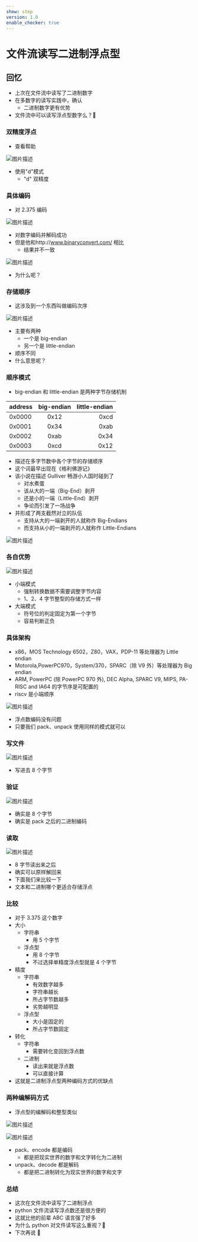 ```yaml
---
show: step
version: 1.0
enable_checker: true
---
```


# 文件流读写二进制浮点型

## 回忆

- 上次在文件流中读写了二进制数字
- 在多数字的读写实践中，确认
  - 二进制数字更有优势
- 文件流中可以读写浮点型数字么？🤔

### 双精度浮点

- 查看帮助

![图片描述](https://doc.shiyanlou.com/courses/uid1190679-20210824-1629778358118)

- 使用"d"模式
  - "d" 双精度

### 具体编码

- 对 2.375 编码

![图片描述](https://doc.shiyanlou.com/courses/uid1190679-20210824-1629778723365)

- 对数字编码并解码成功
- 但是他和http://www.binaryconvert.com/ 相比
  - 结果并不一致

![图片描述](https://doc.shiyanlou.com/courses/uid1190679-20210824-1629778594817)

- 为什么呢？

### 存储顺序

- 这涉及到一个东西叫做编码次序

![图片描述](https://doc.shiyanlou.com/courses/uid1190679-20210824-1629778862453)

- 主要有两种
  - 一个是 big-endian
  - 另一个是 little-endian
- 顺序不同
- 什么意思呢？

### 顺序模式

- big-endian 和 little-endian 是两种字节存储机制

| address | big-endian | little-endian |
| ------- | :--------: | ------------: |
| 0x0000  |    0x12    |          0xcd |
| 0x0001  |    0x34    |          0xab |
| 0x0002  |    0xab    |          0x34 |
| 0x0003  |    0xcd    |          0x12 |

- 描述在多字节数中各个字节的存储顺序
- 这个词最早出现在《格利佛游记》
- 该小说在描述 Gulliver 畅游小人国时碰到了
  - 对水煮蛋
  - 该从大的一端（Big-End）剥开
  - 还是小的一端（Little-End）剥开
  - 争论而引发了一场战争
- 并形成了两支截然对立的队伍
  - 支持从大的一端剥开的人就称作 Big-Endians
  - 而支持从小的一端剥开的人就称作 Little-Endians

![图片描述](https://doc.shiyanlou.com/courses/uid1190679-20210824-1629779397783)

### 各自优势

![图片描述](https://doc.shiyanlou.com/courses/uid1190679-20210824-1629779663854)

- 小端模式
  - 强制转换数据不需要调整字节内容
  - 1、2、4 字节整型的存储方式一样
- 大端模式
  - 符号位的判定固定为第一个字节
  - 容易判断正负

### 具体架构

- x86，MOS Technology 6502，Z80，VAX，PDP-11 等处理器为 Little endian
- Motorola,PowerPC970，System/370，SPARC（除 V9 外）等处理器为 Big endian
- ARM, PowerPC (除 PowerPC 970 外), DEC Alpha, SPARC V9, MIPS, PA-RISC and IA64 的字节序是可配置的
- riscv 是小端顺序

![图片描述](https://doc.shiyanlou.com/courses/uid1190679-20210824-1629779986223)

- 浮点数编码没有问题
- 只要我们 pack、unpack 使用同样的模式就可以

### 写文件

![图片描述](https://doc.shiyanlou.com/courses/uid1190679-20210824-1629780249100)

- 写进去 8 个字节

### 验证

![图片描述](https://doc.shiyanlou.com/courses/uid1190679-20210824-1629780182908)

- 确实是 8 个字节
- 确实是 pack 之后的二进制编码

### 读取

![图片描述](https://doc.shiyanlou.com/courses/uid1190679-20210824-1629780423819)

- 8 字节读出来之后
- 确实可以原样解回来
- 下面我们来比较一下
- 文本和二进制哪个更适合存储浮点

### 比较

- 对于 3.375 这个数字
- 大小
  - 字符串
    - 用 5 个字节
  - 浮点型
    - 用 8 个字节
    - 不过选择单精度浮点型就是 4 个字节
- 精度
  - 字符串
    - 有效数字越多
    - 字符串越长
    - 所占字节数越多
    - 劣势越明显
  - 浮点型
    - 大小是固定的
    - 所占字节数固定
- 转化
  - 字符串
    - 需要转化变回到浮点数
  - 二进制
    - 读出来就是浮点数
    - 可以直接计算
- 这就是二进制浮点型两种编码方式的优缺点

### 两种编解码方式

- 浮点型的编解码和整型类似

![图片描述](https://doc.shiyanlou.com/courses/uid1190679-20211105-1636121871579)

![图片描述](https://doc.shiyanlou.com/courses/uid1190679-20211105-1636121994377)

- pack、encode 都是编码
  - 都是把现实世界的数字和文字转化为二进制
- unpack、decode 都是解码
  - 都是把二进制转化为现实世界的数字和文字

### 总结

- 这次在文件流中读写了二进制浮点
- python 文件流读写浮点数还是很方便的
- 这就比他的前辈 ABC 语言强了好多
- 为什么 python 对文件读写这么重视？🤔
- 下次再说 👋
